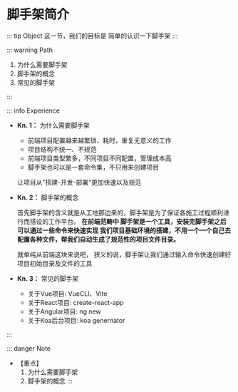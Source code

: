 # 脚手架简介

::: tip Object
这一节，我们的目标是 简单的认识一下脚手架
:::

::: warning Path

1. 为什么需要脚手架
2. 脚手架的概念
3. 常见的脚手架

:::

::: info Experience

* **Kn. 1：** 为什么需要脚手架

  * 前端项目配置越来越繁琐、耗时，重复无意义的工作
  * 项目结构不统一、不规范
  * 前端项目类型繁多，不同项目不同配置，管理成本高
  * 脚手架也可以是一套命令集，不只用来创建项目

  让项目从"搭建-开发-部署"更加快速以及规范

* **Kn. 2：** 脚手架的概念

  首先脚手架的含义就是从工地那边来的，脚手架是为了保证各施工过程顺利进行而搭设的工作平台。
  **在前端范畴中 脚手架是一个工具，安装完脚手架之后可以通过一些命令来快速实现 我们项目基础环境的搭建，不用一个一个自己去配置各种文件，帮我们自动生成了规范性的项目文件目录。**

  就单纯从前端这块来说吧， 狭义的说，脚手架让我们通过输入命令快速创建好项目初始目录及文件的工具

* **Kn. 3：** 常见的脚手架
  * 关于Vue项目: VueCLI、Vite
  * 关于React项目: create-react-app
  * 关于Angular项目: ng new
  * 关于Koa后台项目: koa genernator

:::

::: danger Note

* 【重点】
  1. 为什么需要脚手架
  2. 脚手架的概念
:::
